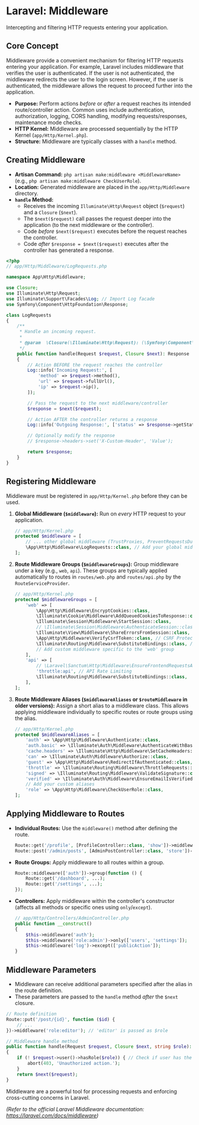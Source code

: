 # Laravel: Middleware

Intercepting and filtering HTTP requests entering your application.

## Core Concept

Middleware provide a convenient mechanism for filtering HTTP requests entering your application. For example, Laravel includes middleware that verifies the user is authenticated. If the user is not authenticated, the middleware redirects the user to the login screen. However, if the user is authenticated, the middleware allows the request to proceed further into the application.

*   **Purpose:** Perform actions *before* or *after* a request reaches its intended route/controller action. Common uses include authentication, authorization, logging, CORS handling, modifying requests/responses, maintenance mode checks.
*   **HTTP Kernel:** Middleware are processed sequentially by the HTTP Kernel (`app/Http/Kernel.php`).
*   **Structure:** Middleware are typically classes with a `handle` method.

## Creating Middleware

*   **Artisan Command:** `php artisan make:middleware <MiddlewareName>` (e.g., `php artisan make:middleware CheckUserRole`).
*   **Location:** Generated middleware are placed in the `app/Http/Middleware` directory.
*   **`handle` Method:**
    *   Receives the incoming `Illuminate\Http\Request` object (`$request`) and a `Closure` (`$next`).
    *   The `$next($request)` call passes the request deeper into the application (to the next middleware or the controller).
    *   Code *before* `$next($request)` executes before the request reaches the controller.
    *   Code *after* `$response = $next($request)` executes after the controller has generated a response.

```php
<?php
// app/Http/Middleware/LogRequests.php

namespace App\Http\Middleware;

use Closure;
use Illuminate\Http\Request;
use Illuminate\Support\Facades\Log; // Import Log facade
use Symfony\Component\HttpFoundation\Response;

class LogRequests
{
    /**
     * Handle an incoming request.
     *
     * @param  \Closure(\Illuminate\Http\Request): (\Symfony\Component\HttpFoundation\Response)  $next
     */
    public function handle(Request $request, Closure $next): Response
    {
        // Action BEFORE the request reaches the controller
        Log::info('Incoming Request:', [
            'method' => $request->method(),
            'url' => $request->fullUrl(),
            'ip' => $request->ip(),
        ]);

        // Pass the request to the next middleware/controller
        $response = $next($request);

        // Action AFTER the controller returns a response
        Log::info('Outgoing Response:', ['status' => $response->getStatusCode()]);

        // Optionally modify the response
        // $response->headers->set('X-Custom-Header', 'Value');

        return $response;
    }
}
```

## Registering Middleware

Middleware must be registered in `app/Http/Kernel.php` before they can be used.

1.  **Global Middleware (`$middleware`):** Run on *every* HTTP request to your application.
    ```php
    // app/Http/Kernel.php
    protected $middleware = [
        // ... other global middleware (TrustProxies, PreventRequestsDuringMaintenance, etc.)
        \App\Http\Middleware\LogRequests::class, // Add your global middleware
    ];
    ```
2.  **Route Middleware Groups (`$middlewareGroups`):** Group middleware under a key (e.g., `web`, `api`). These groups are typically applied automatically to routes in `routes/web.php` and `routes/api.php` by the `RouteServiceProvider`.
    ```php
    // app/Http/Kernel.php
    protected $middlewareGroups = [
        'web' => [
            \App\Http\Middleware\EncryptCookies::class,
            \Illuminate\Cookie\Middleware\AddQueuedCookiesToResponse::class,
            \Illuminate\Session\Middleware\StartSession::class,
            // \Illuminate\Session\Middleware\AuthenticateSession::class, // Optional session auth
            \Illuminate\View\Middleware\ShareErrorsFromSession::class,
            \App\Http\Middleware\VerifyCsrfToken::class, // CSRF Protection
            \Illuminate\Routing\Middleware\SubstituteBindings::class, // For Route Model Binding
            // Add custom middleware specific to the 'web' group
        ],
        'api' => [
            // \Laravel\Sanctum\Http\Middleware\EnsureFrontendRequestsAreStateful::class, // If using Sanctum SPA auth
            'throttle:api', // API Rate Limiting
            \Illuminate\Routing\Middleware\SubstituteBindings::class,
        ],
    ];
    ```
3.  **Route Middleware Aliases (`$middlewareAliases` or `$routeMiddleware` in older versions):** Assign a short alias to a middleware class. This allows applying middleware individually to specific routes or route groups using the alias.
    ```php
    // app/Http/Kernel.php
    protected $middlewareAliases = [
        'auth' => \App\Http\Middleware\Authenticate::class,
        'auth.basic' => \Illuminate\Auth\Middleware\AuthenticateWithBasicAuth::class,
        'cache.headers' => \Illuminate\Http\Middleware\SetCacheHeaders::class,
        'can' => \Illuminate\Auth\Middleware\Authorize::class,
        'guest' => \App\Http\Middleware\RedirectIfAuthenticated::class,
        'throttle' => \Illuminate\Routing\Middleware\ThrottleRequests::class,
        'signed' => \Illuminate\Routing\Middleware\ValidateSignature::class,
        'verified' => \Illuminate\Auth\Middleware\EnsureEmailIsVerified::class,
        // Add your custom aliases
        'role' => \App\Http\Middleware\CheckUserRole::class,
    ];
    ```

## Applying Middleware to Routes

*   **Individual Routes:** Use the `middleware()` method after defining the route.
    ```php
    Route::get('/profile', [ProfileController::class, 'show'])->middleware('auth');
    Route::post('/admin/posts', [AdminPostController::class, 'store'])->middleware(['auth', 'role:editor']); // Multiple middleware
    ```
*   **Route Groups:** Apply middleware to all routes within a group.
    ```php
    Route::middleware(['auth'])->group(function () {
        Route::get('/dashboard', ...);
        Route::get('/settings', ...);
    });
    ```
*   **Controllers:** Apply middleware within the controller's constructor (affects all methods or specific ones using `only`/`except`).
    ```php
    // app/Http/Controllers/AdminController.php
    public function __construct()
    {
        $this->middleware('auth');
        $this->middleware('role:admin')->only(['users', 'settings']);
        $this->middleware('log')->except(['publicAction']);
    }
    ```

## Middleware Parameters

*   Middleware can receive additional parameters specified after the alias in the route definition.
*   These parameters are passed to the `handle` method *after* the `$next` closure.

```php
// Route definition
Route::put('/post/{id}', function ($id) {
    // ...
})->middleware('role:editor'); // 'editor' is passed as $role

// Middleware handle method
public function handle(Request $request, Closure $next, string $role): Response
{
    if (! $request->user()->hasRole($role)) { // Check if user has the required role
        abort(403, 'Unauthorized action.');
    }
    return $next($request);
}
```

Middleware are a powerful tool for processing requests and enforcing cross-cutting concerns in Laravel.

*(Refer to the official Laravel Middleware documentation: https://laravel.com/docs/middleware)*